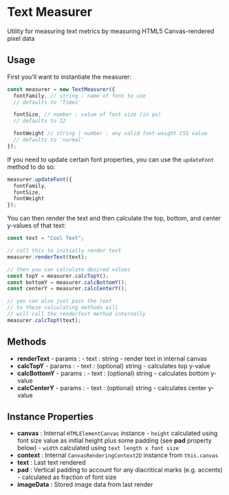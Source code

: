 # Text Measurer

Utility for measuring text metrics by measuring HTML5 Canvas-rendered pixel data

## Usage

First you'll want to instantiate the measurer:

```js
const measurer = new TextMeasurer({
  fontFamily, // string : name of font to use
  // defaults to 'Times'

  fontSize, // number : value of font size (in px)
  // defaults to 12

  fontWeight // string | number : any valid font-weight CSS value
  // defaults to 'normal'
});
```

If you need to update certain font properties, you can use the `updateFont` method to do so:

```js
measurer.updateFont({
  fontFamily,
  fontSize,
  fontWeight
});
```

You can then render the text and then calculate the top, bottom, and center y-values of that text:

```js
const text = "Cool Text";

// call this to initially render text
measurer.renderText(text);

// then you can calculate desired values
const topY = measurer.calcTopY();
const bottomY = measurer.calcBottomY();
const centerY = measurer.calcCenterY();

// you can also just pass the text
// to these calculating methods will
// will call the renderText method internally
measurer.calcTopY(text);
```

## Methods

* **renderText** - params : - text : string - render text in internal canvas
* **calcTopY** - params : - text : (optional) string - calculates top y-value
* **calcBottomY** - params : - text : (optional) string - calculates bottom y-value
* **calcCenterY** - params : - text : (optional) string - calculates center y-value

## Instance Properties

* **canvas** : Internal `HTMLElementCanvas` instance - `height` calculated using font size value as initial height plus some padding (see **pad** property below) - `width` calculated using `text length x font size`
* **context** : Internal `CanvasRenderingContext2D` instance from `this.canvas`
* **text** : Last text rendered
* **pad** : Vertical padding to account for any diacritical marks (e.g. accents) - calculated as fraction of font size
* **imageData** : Stored image data from last render
